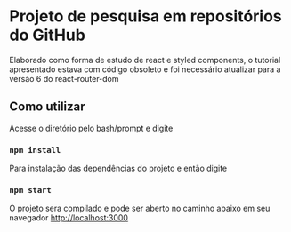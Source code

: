 # Projeto de pesquisa em repositórios do GitHub

Elaborado como forma de estudo de react e styled components, o tutorial apresentado estava com código obsoleto e foi necessário atualizar para a versão 6 do react-router-dom

## Como utilizar

Acesse o diretório pelo bash/prompt e digite

### `npm install`

Para instalação das dependências do projeto e então digite

### `npm start`

O projeto sera compilado e pode ser aberto no caminho abaixo em seu navegador
[http://localhost:3000](http://localhost:3000)
